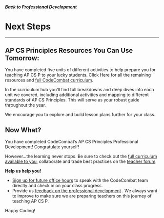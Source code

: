 ##### [Back to Professional Development](/apcsp/professional-development) 
# Next Steps
-----
## AP CS Principles Resources You Can Use Tomorrow:

You have completed five units of different activities to help prepare you for teaching AP CS P to your lucky students. Click Here for all the remaining resources and [full CodeCombat curriculum](https://codecombat.com/apcsp/curriculum). 

In the curriculum hub you’ll find full breakdowns and deep dives into each unit we covered, including additional activities and mapping to different standards of AP CS Principles. This will serve as your robust guide throughout the year.

We encourage you to explore and build lesson plans further for your class.


## Now What?

You have completed CodeCombat’s AP CS Principles Professional Development! Congratulate yourself!

However...the learning never stops. Be sure to check out the [full curriculum available to you](https://codecombat.com/apcsp/curriculum), collaborate and trade best practices on the [teacher forum](https://groups.google.com/a/codecombat.com/forum/?hl=en#!forum/apcsp). 

**Help us help you!**
- [Sign up for future office hours](https://docs.google.com/forms/d/e/1FAIpQLScQGW06ZugUL5KFJ1RZ8hzREO1cw0cu5kYadG2OireEE3OWHA/viewform)  to speak with the CodeCombat team directly and check in on your class progress.
- Provide us [feedback on the professional development](https://docs.google.com/forms/d/e/1FAIpQLSd6yW3xO2tkU7UyOhEaBZ2jRXtHhcabfQyYqmA78g4k_V0fyw/viewform) . We always want to improve to make sure we are preparing teachers on this journey of teaching AP CS P. 

Happy Coding!
